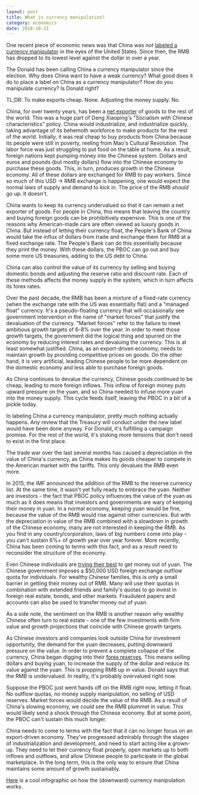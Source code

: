 ```yaml
---
layout: post
title: What is currency manipulation?
category: economics 
date: 2018-10-21
---
```


One recent piece of economic news was that China was *not* [labeled a currency manipulator](https://www.nytimes.com/2018/10/17/business/china-currency-manipulation.html) in the eyes of the United States. Since then, the RMB has dropped to its lowest level against the dollar in over a year.

The Donald has been calling China a currency manipulator since the election. Why does China want to have a weak currency? What good does it do to place a label on China as a currency manipulator? How do you manipulate currency? Is Donald right? 

TL;DR: To make exports cheap. None. Adjusting the money supply. No.

China, for over twenty years, has been a [net exporter](https://data.worldbank.org/indicator/BN.GSR.GNFS.CD?locations=CN&view=chart) of goods to the rest of the world. This was a huge part of Deng Xiaoping's "Socialism with Chinese characteristics" policy. China would industrialize, and industrialize quickly, taking advantage of its behemoth workforce to make products for the rest of the world. Initially, it was real cheap to buy products from China because its people were still in poverty, reeling from Mao's Cultural Revolution. The labor force was just struggling to put food on the table at home. As a result, foreign nations kept pumping money into the Chinese system. Dollars and euros and pounds (but mostly dollars) flow into the Chinese economy to purchase these goods. This, in turn, produces growth in the Chinese economy. All of these dollars are exchanged for RMB to pay workers. Since so much of this USD -> RMB exchange is happening, one would expect the normal laws of supply and demand to kick in. The price of the RMB *should* go up. It doesn't.

China wants to keep its currency undervalued so that it can remain a net exporter of goods. For people in China, this means that leaving the country and buying foreign goods can be prohibitively expensive. This is one of the reasons why American-made cars are often viewed as luxury goods in China. But instead of letting their currency float, the People's Bank of China would take the influx of dollars from trade and exchange them for RMB at a fixed exchange rate. The People's Bank can do this essentially because they print the money. With these dollars, the PBOC can go out and buy some more US treasuries, adding to the US debt to China.

China can also control the value of its currency by selling and buying domestic bonds and adjusting the reserve ratio and discount rate. Each of these methods affects the money supply in the system, which in turn affects its forex rates.

Over the past decade, the RMB has been a mixture of a fixed-rate currency (when the exchange rate with the US was essentially flat) and a "managed float" currency. It's a pseudo-floating currency that will occasionally see government intervention in the name of "market forces" that justify the devaluation of the currency. "Market forces" refer to the failure to meet ambitious growth targets of 6-8% over the year. In order to meet those growth targets, the government did the logical thing and spurred on the economy by reducing interest rates and devaluing the currency. This is at least somewhat justified. China, as an export-driven economy, needs to maintain growth by providing competitive prices on goods. On the other hand, it is very artificial, leading Chinese people to be more dependent on the domestic economy and less able to purchase foreign goods.

As China continues to devalue the currency, Chinese goods continued to be cheap, leading to more foreign inflows. This inflow of foreign money puts upward pressure on the yuan, and so China needed to infuse more yuan into the money supply. This cycle feeds itself, leaving the PBOC in a bit of a pickle today.

In labeling China a currency manipulator, pretty much nothing actually happens. Any review that the Treasury will conduct under the new label would have been done anyway. For Donald, it's fulfilling a campaign promise. For the rest of the world, it's stoking more tensions that don't need to exist in the first place.

The trade war over the last several months has caused a depreciation in the value of China's currency, as China makes its goods cheaper to compete in the American market with the tariffs. This only devalues the RMB even more.

In 2015, the IMF announced the addition of the RMB to the reserve currency list. At the same time, it wasn't yet fully ready to embrace the yuan. Neither are investors - the fact that PBOC policy influences the value of the yuan as much as it does means that investors and governments are wary of keeping their money in yuan. In a normal economy, keeping yuan would be fine, because the value of the RMB would rise against other currencies. But with the depreciation in value of the RMB combined with a slowdown in growth of the Chinese economy, many are not interested in keeping the RMB. As you find in any country/corporation, laws of big numbers come into play - you can't sustain 6%+ of growth year over year forever. More recently, China has been coming to terms with this fact, and as a result need to reconsider the structure of the economy.

Even Chinese individuals are [trying their best](https://www.scmp.com/news/china/economy/article/2096032/chinas-watchdog-tracks-underground-cash-trail) to get money out of yuan. The Chinese government imposes a $50,000 USD foreign exchange outflow quota for individuals. For wealthy Chinese families, this is only a small barrier in getting their money out of RMB. Many will use their quotas in combination with extended friends and family's quotas to go invest in foreign real estate, bonds, and other markets. Fraudulent papers and accounts can also be used to transfer money out of yuan.

As a side note, the sentiment on the RMB is another reason why wealthy Chinese  often turn to real estate - one of the few investments with firm value and growth projections that coincide with Chinese growth targets.

As Chinese investors and companies look outside China for investment opportunity, the demand for the yuan decreases, putting downward pressure on the value. In order to prevent a complete collapse of the currency, China began digging into their [forex reserves](https://qz.com/904718/china-now-has-less-than-3-trillion-in-foreign-reserves-as-it-spends-dollars-to-defend-the-value-of-its-currency-the-yuan/). This means selling dollars and buying yuan, to increase the supply of the dollar and reduce its value against the yuan. This is propping RMB up in value. Donald says that the RMB is undervalued. In reality, it's probably overvalued right now.

Suppose the PBOC just went hands off on the RMB right now, letting it float. No outflow quotas, no money supply manipulation, no selling of USD reserves. Market forces would decide the value of the RMB. As a result of China's slowing economy, we could see the RMB plummet in value. This would likely send a shock through the Chinese economy. But at some point, the PBOC can't sustain this much longer. 

China needs to come to terms with the fact that it can no longer focus on an export-driven economy. They've progressed admirably through the stages of industrialization and development, and need to start acting like a grown-up. They need to let their currency float properly, open markets up to both inflows and outflows, and allow Chinese people to participate in the global marketplace. In the long term, this is the only way to ensure that China maintains some amount of growth sustainably.

[Here](https://www.theatlantic.com/business/archive/2011/03/infographic-how-china-manipulates-its-currency/73201/) is a cool infographic on how the (downward) currency manipulation works.
